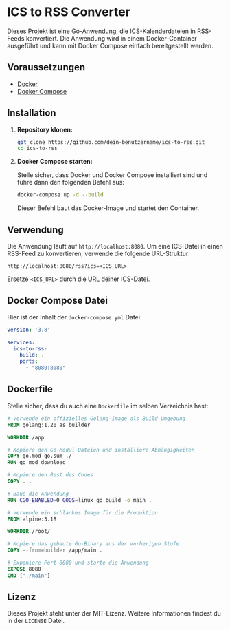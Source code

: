 # ICS to RSS Converter

Dieses Projekt ist eine Go-Anwendung, die ICS-Kalenderdateien in RSS-Feeds konvertiert. Die Anwendung wird in einem Docker-Container ausgeführt und kann mit Docker Compose einfach bereitgestellt werden.

## Voraussetzungen

- [Docker](https://www.docker.com/get-started)
- [Docker Compose](https://docs.docker.com/compose/install/)

## Installation

1. **Repository klonen:**

   ```bash
   git clone https://github.com/dein-benutzername/ics-to-rss.git
   cd ics-to-rss
   ```

2. **Docker Compose starten:**

   Stelle sicher, dass Docker und Docker Compose installiert sind und führe dann den folgenden Befehl aus:

   ```bash
   docker-compose up -d --build
   ```

   Dieser Befehl baut das Docker-Image und startet den Container.

## Verwendung

Die Anwendung läuft auf `http://localhost:8080`. Um eine ICS-Datei in einen RSS-Feed zu konvertieren, verwende die folgende URL-Struktur:

```
http://localhost:8080/rss?ics=<ICS_URL>
```

Ersetze `<ICS_URL>` durch die URL deiner ICS-Datei.

## Docker Compose Datei

Hier ist der Inhalt der `docker-compose.yml` Datei:

```yaml
version: '3.8'

services:
  ics-to-rss:
    build: .
    ports:
      - "8080:8080"
```

## Dockerfile

Stelle sicher, dass du auch eine `Dockerfile` im selben Verzeichnis hast:

```dockerfile
# Verwende ein offizielles Golang-Image als Build-Umgebung
FROM golang:1.20 as builder

WORKDIR /app

# Kopiere den Go-Modul-Dateien und installiere Abhängigkeiten
COPY go.mod go.sum ./
RUN go mod download

# Kopiere den Rest des Codes
COPY . .

# Baue die Anwendung
RUN CGO_ENABLED=0 GOOS=linux go build -o main .

# Verwende ein schlankes Image für die Produktion
FROM alpine:3.18

WORKDIR /root/

# Kopiere das gebaute Go-Binary aus der vorherigen Stufe
COPY --from=builder /app/main .

# Exponiere Port 8080 und starte die Anwendung
EXPOSE 8080
CMD ["./main"]
```

## Lizenz

Dieses Projekt steht unter der MIT-Lizenz. Weitere Informationen findest du in der `LICENSE` Datei.
